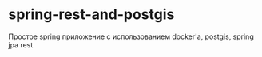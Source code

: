 # spring-rest-and-postgis
Простое spring приложение с использованием docker'а, postgis, spring jpa rest